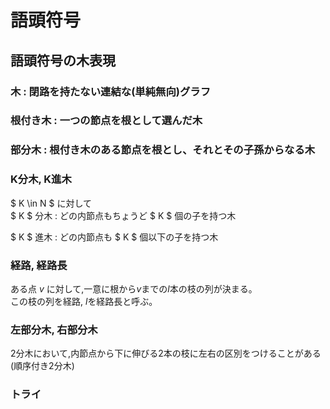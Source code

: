 # 語頭符号
## 語頭符号の木表現
### 木 : 閉路を持たない連結な(単純無向)グラフ
### 根付き木 : 一つの節点を根として選んだ木
### 部分木 : 根付き木のある節点を根とし、それとその子孫からなる木
### K分木, K進木
$ K \in N $ に対して  
$ K $ 分木 : どの内節点もちょうど $ K $ 個の子を持つ木

$ K $ 進木 : どの内節点も $ K $ 個以下の子を持つ木

### 経路, 経路長
ある点 $v$ に対して,一意に根から$v$までの$l$本の枝の列が決まる。  
この枝の列を経路, $l$を経路長と呼ぶ。

### 左部分木, 右部分木
2分木において,内節点から下に伸びる2本の枝に左右の区別をつけることがある(順序付き2分木)

### トライ

